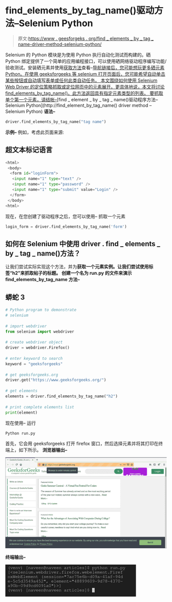 # find_elements_by_tag_name()驱动方法–Selenium Python

> 原文:[https://www . geesforgeks . org/find _ elements _ by _ tag _ name-driver-method-selenium-python/](https://www.geeksforgeeks.org/find_elements_by_tag_name-driver-method-selenium-python/)

Selenium 的 Python 模块是为使用 Python 执行自动化测试而构建的。硒 Python 绑定提供了一个简单的应用编程接口，可以使用硒网络驱动程序编写功能/验收测试。安装硒元素并使用[获取方法](https://www.geeksforgeeks.org/navigating-links-using-get-method-selenium-python/)查看–[导航链接后，您可能想玩更多硒元素 Python。在使用 geeksforgeeks 等 selenium 打开页面后，您可能希望自动单击某些按钮或自动填写表单或任何此类自动任务。
本文围绕如何使用 Selenium Web Driver 的定位策略抓取或定位网页中的元素展开。更具体地说，本文将讨论 find_elements_by_tag_name()。此方法返回具有指定元素类型的列表。
要抓取单个第一个元素，请结帐–](https://www.geeksforgeeks.org/navigating-links-using-get-method-selenium-python/)[find _ element _ by _ tag _ name()驱动程序方法–Selenium Python](http://find_element_by_tag_name() driver method – Selenium Python)
**语法–**

```py
driver.find_elements_by_tag_name("tag name")
```

**示例–**
例如，考虑此页面来源:

## 超文本标记语言

```py
<html>
 <body>
  <form id="loginForm">
   <input name="1" type="text" />
   <input name="1" type="password" />
   <input name="1" type="submit" value="Login" />
  </form>
 </body>
<html>
```

现在，在您创建了驱动程序之后，您可以使用–
抓取一个元素

```py
login_form = driver.find_elements_by_tag_name('form')
```

## 如何在 Selenium 中使用 driver . find _ elements _ by _ tag _ name()方法？

让我们尝试实际实现这个方法，并为**获取一个元素实例。让我们尝试使用标签“h2”来抓取帖子的标题。
创建一个名为 run.py 的文件来演示 find_elements_by_tag_name 方法–** 

## 蟒蛇 3

```py
# Python program to demonstrate
# selenium

# import webdriver
from selenium import webdriver

# create webdriver object
driver = webdriver.Firefox()

# enter keyword to search
keyword = "geeksforgeeks"

# get geeksforgeeks.org
driver.get("https://www.geeksforgeeks.org/")

# get elements
elements = driver.find_elements_by_tag_name("h2")

# print complete elements list
print(element)
```

现在使用–
运行

```py
Python run.py
```

首先，它会用 geeksforgeeks 打开 firefox 窗口，然后选择元素并将其打印在终端上，如下所示。
**浏览器输出–**

![find_element-driver-method-Selenium-Python](img/e4c693a41389c0afdcf6559992cf6c6a.png)

**终端输出–**

![elements-list-driver-methods-Selenium-Python](img/aa1cd449266c387fb20f322c867be458.png)
